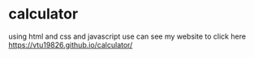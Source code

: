 # calculator
using html and css and javascript 
use can see my website to click here
https://vtu19826.github.io/calculator/
